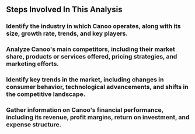 ## Steps Involved In This Analysis

### Identify the industry in which Canoo operates, along with its size, growth rate, trends, and key players.

### Analyze Canoo's main competitors, including their market share, products or services offered, pricing strategies, and marketing efforts.

### Identify key trends in the market, including changes in consumer behavior, technological advancements, and shifts in the competitive landscape.

### Gather information on Canoo's financial performance, including its revenue, profit margins, return on investment, and expense structure.
